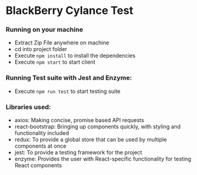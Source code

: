 # BlackBerry Cylance Test

### Running on your machine

- Extract Zip File anywhere on machine
- cd into project folder
- Execute `npm install` to install the dependencies
- Execute `npm start` to start client

### Running Test suite with Jest and Enzyme:

- Execute `npm run test` to start testing suite

### Libraries used:

- axios: Making concise, promise based API requests
- react-bootstrap: Bringing up components quickly, with styling and functionality included
- redux: To provide a global store that can be used by multiple components at once
- jest: To provide a testing framework for the project
- enzyme: Provides the user with React-specific functionality for testing React components
